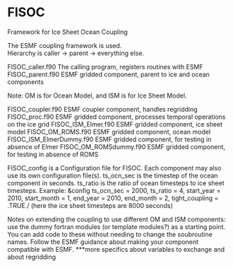 FISOC
=====

Framework for Ice Sheet Ocean Coupling

The ESMF coupling framework is used.  
Hierarchy is caller -> parent -> everything else.

FISOC_caller.f90       The calling program, registers routines with ESMF
FISOC_parent.f90       ESMF gridded component, parent to ice and ocean components

Note: OM is for Ocean Model, and ISM is for Ice Sheet Model.

FISOC_coupler.f90        ESMF coupler component, handles regridding
FISOC_proc.f90           ESMF gridded component, processes temporal operations on the ice grid
FISOC_ISM_Elmer.f90      ESMF gridded component, ice sheet model
FISOC_OM_ROMS.f90        ESMF gridded component, ocean model
FISOC_ISM_ElmerDummy.f90 ESMF gridded component, for testing in absence of Elmer
FISOC_OM_ROMSdummy.f90   ESMF gridded component, for testing in absence of ROMS


FISOC_config is a Configuration file for FISOC.  Each component may also use its own 
configuration file(s).  ts_ocn_sec is the timestep of the ocean component in seconds.  ts_ratio 
is the ratio of ocean timesteps to ice sheet timesteps.  Example:
&config
     ts_ocn_sec = 2000,   ts_ratio = 4, 
     start_year = 2010,  start_month = 1,
     end_year = 2010,    end_month = 2, 
     tight_coupling = .TRUE./
(here the ice sheet timesteps are 8000 seconds)

Notes on extending the coupling to use different OM and ISM components:
use the dummy fortran modules (or template modules?) as a starting point.  You can add code to 
these without needing to change the soubroutine names.  Follow the ESMF guidance about making 
your component compatible with ESMF.
***more specifics about variables to exchange and about regridding